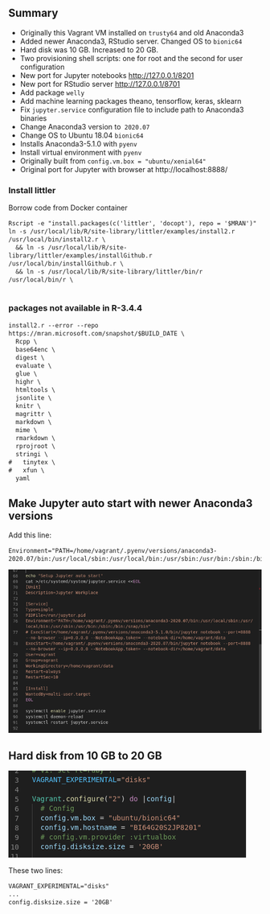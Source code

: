 

## Summary

* Originally this Vagrant VM installed on `trusty64` and old Anaconda3
* Added newer Anaconda3, RStudio server. Changed OS to `bionic64`
* Hard disk was 10 GB. Increased to 20 GB.
* Two provisioning shell scripts: one for root and the second for user configuration
* New port for Jupyter notebooks http://127.0.0.1/8201
* New port for RStudio server http://127.0.0.1/8701
* Add package `welly`
* Add machine learning packages theano, tensorflow, keras, sklearn
* Fix `jupyter.service` configuration file to include path to Anaconda3 binaries
* Change Anaconda3 version to` 2020.07`
* Change OS to Ubuntu 18.04 `bionic64`
* Installs Anaconda3-5.1.0 with `pyenv`
* Install virtual environment with `pyenv`
* Originally built from `config.vm.box = "ubuntu/xenial64"`
* Original port for Jupyter with browser at http://localhost:8888/





### Install littler

Borrow code from Docker container

```
Rscript -e "install.packages(c('littler', 'docopt'), repo = '$MRAN')"
ln -s /usr/local/lib/R/site-library/littler/examples/install2.r /usr/local/bin/install2.r \
  && ln -s /usr/local/lib/R/site-library/littler/examples/installGithub.r /usr/local/bin/installGithub.r \
  && ln -s /usr/local/lib/R/site-library/littler/bin/r /usr/local/bin/r \
  
```



### packages not available in R-3.4.4

```
install2.r --error --repo https://mran.microsoft.com/snapshot/$BUILD_DATE \
  Rcpp \
  base64enc \
  digest \
  evaluate \
  glue \
  highr \
  htmltools \
  jsonlite \
  knitr \
  magrittr \
  markdown \
  mime \
  rmarkdown \
  rprojroot \
  stringi \
#   tinytex \
#   xfun \
  yaml
```



## Make Jupyter auto start with newer Anaconda3 versions

Add this line:

```
Environment="PATH=/home/vagrant/.pyenv/versions/anaconda3-2020.07/bin:/usr/local/sbin:/usr/local/bin:/usr/sbin:/usr/bin:/sbin:/bin:/snap/bin"
```



![image-20210119113915241](assets/BUILD/image-20210119113915241.png)

## Hard disk from 10 GB to 20 GB

![image-20210119113612266](assets/BUILD/image-20210119113612266.png)



These two lines:

```
VAGRANT_EXPERIMENTAL="disks"
...
config.disksize.size = '20GB'
```

